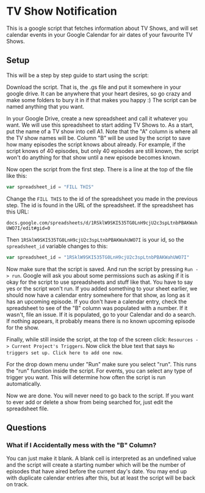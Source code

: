# TV Show Notification

This is a google script that fetches information about TV Shows, and will set
calendar events in your Google Calendar for air dates of your favourite TV
Shows.

## Setup

This will be a step by step guide to start using the script:

Download the script. That is, the .gs file and put it somewhere in your google
drive. It can be anywhere that your heart desires, so go crazy and make some
folders to bury it in if that makes you happy :) The script can be named
anything that you want.

In your Google Drive, create a new spreadsheet and call it whatever you want.
We will use this spreadsheet to start adding TV Shows to. As a start, put the
name of a TV show into cell A1. Note that the "A" column is where all the TV
show names will be. Column "B" will be used by the script to save how many
episodes the script knows about already. For example, if the script knows of
40 episodes, but only 40 episodes are still known, the script won't do
anything for that show until a new episode becomes known.

Now open the script from the first step. There is a line at the top of the file
like this:

```javascript
var spreadsheet_id = "FILL THIS"
```

Change the `FILL THIS` to the id of the spreadsheet you made in the previous
step. The id is found in the URL of the spreadsheet. If the spreadsheet has this
URL:

``` docs.google.com/spreadsheets/d/1RSklW9SKI535TG0LnH9cjU2c3spLtnbPBAKWahUWO7I/edit#gid=0 ```

Then `1RSklW9SKI535TG0LnH9cjU2c3spLtnbPBAKWahUWO7I` is your id, so the
`spreadsheet_id` variable changes to this:

```javascript
var spreadsheet_id = "1RSklW9SKI535TG0LnH9cjU2c3spLtnbPBAKWahUWO7I"
```

Now make sure that the script is saved. And run the script by pressing `Run ->
run`. Google will ask you about some permissions such as asking if it is okay
for the script to use spreadsheets and stuff like that. You have to say yes or
the script won't run. If you added something to your sheet earlier, we should
now have a calendar entry somewhere for that show, as long as it has an upcoming
episode. If you don't have a calendar entry, check the spreadsheet to see of the
"B" column was populated with a number. If it wasn't, file an issue. If it is
populated, go to your Calendar and do a search. If nothing appears, it probably
means there is no known upcoming episode for the show.

Finally, while still inside the script, at the top of the screen click:
`Resources -> Current Project's Triggers`. Now click the blue text that says `No
triggers set up. Click here to add one now`.

For the drop down menu under "Run" make sure you select "run". This runs the
"run" function inside the script. For events, you can select any type of trigger
you want. This will determine how often the script is run automatically.

Now we are done. You will never need to go back to the script. If you want to
ever add or delete a show from being searched for, just edit the spreadsheet
file.


## Questions

### What if I Accidentally mess with the "B" Column?

You can just make it blank. A blank cell is interpreted as an undefined value
and the script will create a starting number which will be the number of
episodes that have aired before the current day's date. You may end up with
duplicate calendar entries after this, but at least the script will be back on
track.


